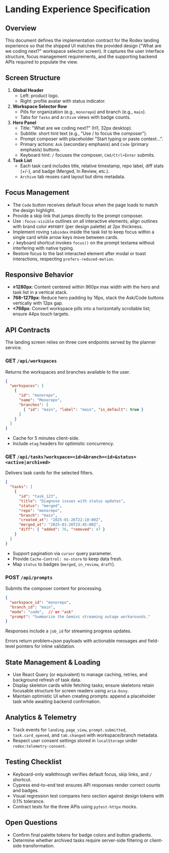 # Landing Experience Specification

## Overview
This document defines the implementation contract for the Rodex landing experience so that the shipped UI matches the provided design ("What are we coding next?" workspace selector screen). It captures the user interface structure, focus management requirements, and the supporting backend APIs required to populate the view.

## Screen Structure
1. **Global Header**
   - Left: product logo.
   - Right: profile avatar with status indicator.
2. **Workspace Selector Row**
   - Pills for organization (e.g., `monorepo`) and branch (e.g., `main`).
   - Tabs for `Tasks` and `Archive` views with badge counts.
3. **Hero Panel**
   - Title: "What are we coding next?" (H1, 32px desktop).
   - Subtitle: short hint text (e.g., "Use / to focus the composer").
   - Prompt composer with placeholder "Start typing or paste context…".
   - Primary actions: `Ask` (secondary emphasis) and `Code` (primary emphasis) buttons.
   - Keyboard hint: `/` focuses the composer, `Cmd/Ctrl+Enter` submits.
4. **Task List**
   - Each task card includes title, relative timestamp, repo label, diff stats (+/-), and badge (Merged, In Review, etc.).
   - `Archive` tab reuses card layout but dims metadata.

## Focus Management
- The `Code` button receives default focus when the page loads to match the design highlight.
- Provide a skip link that jumps directly to the prompt composer.
- Use `:focus-visible` outlines on all interactive elements; align outlines with brand color `#9F6BFF` (per design palette) at 2px thickness.
- Implement roving `tabindex` inside the task list to keep focus within a single card while arrow keys move between cards.
- `/` keyboard shortcut invokes `focus()` on the prompt textarea without interfering with native typing.
- Restore focus to the last interacted element after modal or toast interactions, respecting `prefers-reduced-motion`.

## Responsive Behavior
- **≥1280px**: Content centered within 960px max width with the hero and task list in a vertical stack.
- **768–1279px**: Reduce hero padding by 16px, stack the Ask/Code buttons vertically with 12px gap.
- **<768px**: Convert workspace pills into a horizontally scrollable list; ensure 44px touch targets.

## API Contracts
The landing screen relies on three core endpoints served by the planner service.

### GET `/api/workspaces`
Returns the workspaces and branches available to the user.
```json
{
  "workspaces": [
    {
      "id": "monorepo",
      "name": "Monorepo",
      "branches": [
        { "id": "main", "label": "main", "is_default": true }
      ]
    }
  ]
}
```
- Cache for 5 minutes client-side.
- Include `etag` headers for optimistic concurrency.

### GET `/api/tasks?workspace=<id>&branch=<id>&status=<active|archived>`
Delivers task cards for the selected filters.
```json
{
  "tasks": [
    {
      "id": "task_123",
      "title": "Diagnose issues with status updates",
      "status": "merged",
      "repo": "monorepo",
      "branch": "main",
      "created_at": "2025-01-26T22:10:00Z",
      "merged_at": "2025-01-26T23:45:00Z",
      "diff": { "added": 76, "removed": 47 }
    }
  ]
}
```
- Support pagination via `cursor` query parameter.
- Provide `Cache-Control: no-store` to keep data fresh.
- Map `status` to badges (`merged`, `in_review`, `draft`).

### POST `/api/prompts`
Submits the composer content for processing.
```json
{
  "workspace_id": "monorepo",
  "branch_id": "main",
  "mode": "code",  // or "ask"
  "prompt": "Summarize the Gemini streaming outage workarounds."
}
```
Responses include a `job_id` for streaming progress updates.

Errors return problem+json payloads with actionable messages and field-level pointers for inline validation.

## State Management & Loading
- Use React Query (or equivalent) to manage caching, retries, and background refresh of task data.
- Display skeleton cards while fetching tasks; ensure skeletons retain focusable structure for screen readers using `aria-busy`.
- Maintain optimistic UI when creating prompts: append a placeholder task while awaiting backend confirmation.

## Analytics & Telemetry
- Track events for `landing.page_view`, `prompt.submitted`, `task.card_opened`, and `tab.changed` with workspace/branch metadata.
- Respect user consent settings stored in `localStorage` under `rodex:telemetry-consent`.

## Testing Checklist
- Keyboard-only walkthrough verifies default focus, skip links, and `/` shortcut.
- Cypress end-to-end test ensures API responses render correct counts and badges.
- Visual regression test compares hero section against design tokens with 0.1% tolerance.
- Contract tests for the three APIs using `pytest-httpx` mocks.

## Open Questions
- Confirm final palette tokens for badge colors and button gradients.
- Determine whether archived tasks require server-side filtering or client-side transformation.
